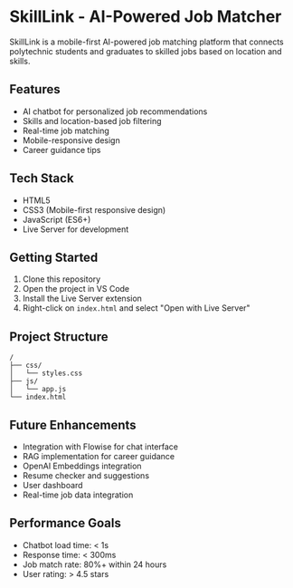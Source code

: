 # SkillLink - AI-Powered Job Matcher

SkillLink is a mobile-first AI-powered job matching platform that connects polytechnic students and graduates to skilled jobs based on location and skills.

## Features

- AI chatbot for personalized job recommendations
- Skills and location-based job filtering
- Real-time job matching
- Mobile-responsive design
- Career guidance tips

## Tech Stack

- HTML5
- CSS3 (Mobile-first responsive design)
- JavaScript (ES6+)
- Live Server for development

## Getting Started

1. Clone this repository
2. Open the project in VS Code
3. Install the Live Server extension
4. Right-click on `index.html` and select "Open with Live Server"

## Project Structure

```
/
├── css/
│   └── styles.css
├── js/
│   └── app.js
└── index.html
```

## Future Enhancements

- Integration with Flowise for chat interface
- RAG implementation for career guidance
- OpenAI Embeddings integration
- Resume checker and suggestions
- User dashboard
- Real-time job data integration

## Performance Goals

- Chatbot load time: < 1s
- Response time: < 300ms
- Job match rate: 80%+ within 24 hours
- User rating: > 4.5 stars
